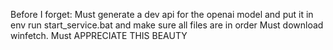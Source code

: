 Before I forget:
Must generate a dev api for the openai model and put it in env
run start_service.bat and make sure all files are in order
Must download winfetch.
Must APPRECIATE THIS BEAUTY